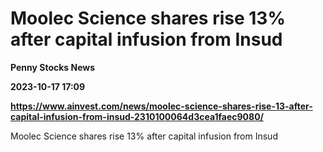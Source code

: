 # Moolec Science shares rise 13% after capital infusion from Insud
**Penny Stocks News**

**2023-10-17 17:09**

**https://www.ainvest.com/news/moolec-science-shares-rise-13-after-capital-infusion-from-insud-2310100064d3cea1faec9080/**

Moolec Science shares rise 13% after capital infusion from Insud